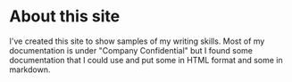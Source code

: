 # About this site
I've created this site to show samples of my writing skills. Most of my documentation is under "Company Confidential" but I found some documentation that I could use and put some in HTML format and some in markdown.
